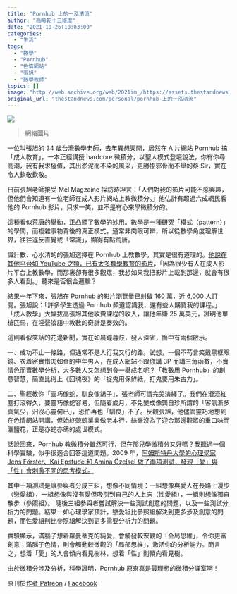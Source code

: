 ```yaml
---
title: "Pornhub 上的一泓清流"
author: "馮睎乾十三維度"
date: "2021-10-26T18:03:00"
categories:
  - "生活"
tags:
  - "數學"
  - "Pornhub"
  - "色情網站"
  - "張旭"
  - "數學教師"
topics: []
image: "http://web.archive.org/web/2021im_/https://assets.thestandnews.com/media/photos/7436761237456712353498578754231.png"
original_url: "thestandnews.com/personal/pornhub-上的一泓清流"
---
```

![](http://web.archive.org/web/2021im_/https://assets.thestandnews.com/media/photos/7436761237456712353498578754231.png)
> 網絡圖片

一位叫張旭的 34 歲台灣數學老師，去年異想天開，居然在 A 片網站 Pornhub 搞「成人教育」，一本正經講授 hardcore 微積分，以聖人模式登壇說法，你有你尋高潮，我有我求極值，其出淤泥而不染的風采，更勝揼邪骨而不舉的蔡 Sir，實在令人欽敬欽敬。

日前張旭老師接受 Mel Magzaine 採訪時坦言：「人們對我的影片可能不感興趣，但他們會知道有一位老師在成人影片網站上教微積分。」他估計有超過六成網民看他的 Pornhub 影片，只求一笑，並不是有心來學微積分的。

這種看似荒唐的舉動，正凸顯了數學的妙用。數學是一種研究「模式（pattern）」的學問，而複雜事物背後的真正模式，通常非肉眼可辨，所以從數學角度理解世界，往往違反直覺或「常識」，顯得有點荒唐。

識計數、心水清的的張旭選擇在 Pornhub 上教數學，其實是很有道理的。[他說在其他平台如 YouTube 之類，已有太多數學教育的影片](http://web.archive.org/web/20211119123738/https://melmagazine.com/en-us/story/math-lessons-on-pornhub)，「因為很少有人在成人影片平台上教數學，而那裏卻有很多觀眾，我想如果我把影片上載到那邊，就會有很多人看到。」聽來是否很合邏輯？

結果一年下來，張旭在 Pornhub 的影片瀏覽量已射破 160 萬，近 6,000 人訂閱。張旭說：「許多學生透過 Pornhub 頻道認識我，還有些人購買我的課程。」「成人教學」大幅拔高張旭其他收費課程的收入，讓他年賺 25 萬美元，證明他單槍匹馬，在淫聲浪語中教數的奇計是奏效的。

這則看似笑話的花邊新聞，實在如晨鐘暮鼓，發人深省，箇中有兩個啟示。

一、成功不止一條路，但通常不是人行我又行的路。試想，一個不苟言笑戴黑框眼鏡、衣着密實惜肉如金的中年男人，在成人網站不跟你講 3P 而講三角函數，不賣情色而賣數學分析，大多數人又怎想到會一舉成名呢？「教數用 Pornhub」的創意智慧，簡直比得上《回魂夜》的「捉鬼用保鮮紙，打鬼要用朱古力」。

二、聖經教你「靈巧像蛇，馴良像鴿子」，張老師可謂完美演繹了。我們在滾滾紅塵打滾得久，要靈巧像蛇容易，但隨着歲月，不免變成像龔自珍所謂的「客氣漸多真氣少，汩沒心靈何已」，恐怕再也「馴良」不了。反觀張旭，他儘管靈巧地想到在色情網站開講，但始終兢兢業業做老本行，絲毫沒為了迎合那邊觀眾的重口味而灑鹽花，正是亦蛇亦鴿的處世模式。

話說回來，Pornhub 教微積分雖然可行，但在那兒學微積分又好嗎？我聽過一個科學實驗，似乎很適合回答這道問題。2009 年，[阿姆斯特丹大學的心理學家 Jens Förster、Kai Epstude 和 Amina Özelsel 做了兩項測試，發現「愛」與「性」會刺激不同的思考模式。](http://web.archive.org/web/20211119123738/https://www.scientificamerican.com/article/does-falling-in-love-make/)

其中一項測試是讓參與者分成三組，想像不同情境：一組想像與愛人在長路上漫步（戀愛組），一組想像與沒有愛但吸引到自己的人上床（性愛組），一組則想像獨自散步（參照組）。 隨後三組參與者嘗試解決一些測試創意的問題，以及一些測試分析力的問題。結果一如心理學家預計，戀愛組比參照組解決到更多涉及創意的問題，而性愛組則比參照組解決到更多需要分析力的問題。

實驗顯示，滿腦子想着羅曼蒂克的純愛，會觸發較宏觀的「全局思維」，令你更富創意；滿腦子色情，則會觸動較微觀的「局部思維」，激活你的分析能力。簡言之，想着「愛」的人會傾向看見樹林，想着「性」則傾向看見樹。

由於微積分涉及分析，科學證明，Pornhub 原來真是最理想的微積分課室啊！

原刊於[作者 Patreon](http://web.archive.org/web/20211119123738/https://www.patreon.com/posts/57877116) / [Facebook](http://web.archive.org/web/20211119123738/https://www.facebook.com/epinoia2020/posts/297965468834961)